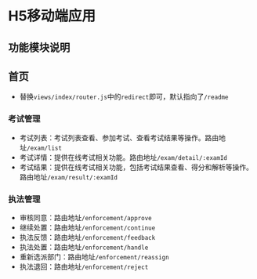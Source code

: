 # H5移动端应用



## 功能模块说明

## 首页
- 替换`views/index/router.js`中的`redirect`即可，默认指向了`/readme`

### 考试管理
- 考试列表：考试列表查看、参加考试、查看考试结果等操作。路由地址`/exam/list`
- 考试详情：提供在线考试相关功能。路由地址`/exam/detail/:examId`
- 考试结果：提供在线考试相关功能，包括考试结果查看、得分和解析等操作。路由地址`/exam/result/:examId`

### 执法管理
- 审核同意：路由地址`/enforcement/approve`
- 继续处置：路由地址`/enforcement/continue`
- 执法反馈：路由地址`/enforcement/feedback`
- 执法处置：路由地址`/enforcement/handle`
- 重新选派部门：路由地址`/enforcement/reassign`
- 执法退回：路由地址`/enforcement/reject`
